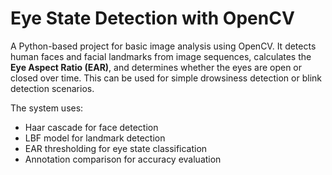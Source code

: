 # Eye State Detection with OpenCV

A Python-based project for basic image analysis using OpenCV. It detects human faces and facial landmarks from image sequences, calculates the **Eye Aspect Ratio (EAR)**, and determines whether the eyes are open or closed over time. This can be used for simple drowsiness detection or blink detection scenarios.

The system uses:
- Haar cascade for face detection
- LBF model for landmark detection
- EAR thresholding for eye state classification
- Annotation comparison for accuracy evaluation
